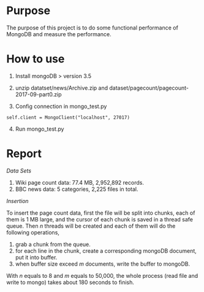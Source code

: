 # Purpose

The purpose of this project is to do some functional performance of MongoDB 
and measure the performance.

# How to use

1. Install mongoDB > version 3.5

2. unzip datatset/news/Archive.zip and dataset/pagecount/pagecount-2017-09-part0.zip

3. Config connection in mongo_test.py

`self.client = MongoClient("localhost", 27017)`

4. Run mongo_test.py


# Report

*Data Sets*
1. Wiki page count data: 77.4 MB, 2,952,892 records.
2. BBC news data: 5 categories, 2,225 files in total.

*Insertion*

To insert the page count data, first the file will be split into chunks, each of them is 
  1 MB large, and the cursor of each chunk is saved in a thread safe queue. 
  Then *n* threads will be created and each of them will do the following operations,
1. grab a chunk from the queue.
2. for each line in the chunk, create a corresponding mongoDB document, put it into buffer.
3. when buffer size exceed *m* documents, write the buffer to mongoDB.

With *n* equals to 8 and *m* equals to 50,000, the whole process (read file and write to mongo) takes about 180 seconds to finish.
 